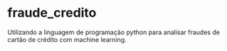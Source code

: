 # fraude_credito
Utilizando a linguagem de programação python para analisar fraudes de cartão de crédito com machine learning. 
